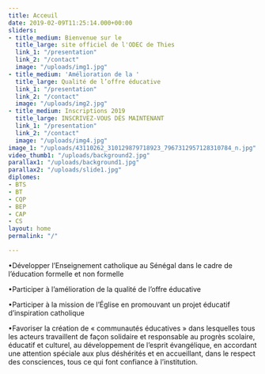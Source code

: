```yaml
---
title: Acceuil
date: 2019-02-09T11:25:14.000+00:00
sliders:
- title_medium: Bienvenue sur le
  title_large: site officiel de l'ODEC de Thies
  link_1: "/presentation"
  link_2: "/contact"
  image: "/uploads/img1.jpg"
- title_medium: 'Amélioration de la '
  title_large: Qualité de l’offre éducative
  link_1: "/presentation"
  link_2: "/contact"
  image: "/uploads/img2.jpg"
- title_medium: Inscriptions 2019
  title_large: INSCRIVEZ-VOUS DÈS MAINTENANT
  link_1: "/presentation"
  link_2: "/contact"
  image: "/uploads/img4.jpg"
image_1: "/uploads/43110262_310129879718923_7967312957128310784_n.jpg"
video_thumb1: "/uploads/background2.jpg"
parallax1: "/uploads/background1.jpg"
parallax2: "/uploads/slide1.jpg"
diplomes:
- BTS
- BT
- CQP
- BEP
- CAP
- CS
layout: home
permalink: "/"

---
```

•Développer l’Enseignement catholique au Sénégal dans le cadre de l’éducation formelle et non formelle

•Participer à l’amélioration de la qualité de l’offre éducative

•Participer à la mission de l’Église en promouvant un projet éducatif d’inspiration catholique

•Favoriser la création de « communautés éducatives » dans lesquelles tous les acteurs travaillent de façon solidaire et responsable au progrès scolaire, éducatif et culturel, au développement de l’esprit évangélique, en accordant une attention spéciale aux plus déshérités et en accueillant, dans le respect des consciences, tous ce qui font confiance à l’institution.